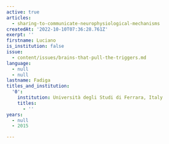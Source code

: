 ```yaml
---
active: true
articles:
  - sharing-to-communicate-neurophysiological-mechanisms
createdAt: '2022-10-10T07:36:28.761Z'
exerpt: ''
firstname: Luciano
is_institution: false
issue:
  - content/issues/brains-that-pull-the-triggers.md
language:
  - null
  - null
lastname: Fadiga
titles_and_institution:
  '0':
    institution: Università degli Studi di Ferrara, Italy
    titles:
      - ''
years:
  - null
  - 2015

---
```

